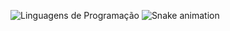 ![Linguagens de Programação](https://github-readme-stats.vercel.app/api/top-langs/?username=RianErick&layout=compact)
![Snake animation](https://github.com/RianErick/RianErick/blob/output/github-contribution-grid-snake.svg)









